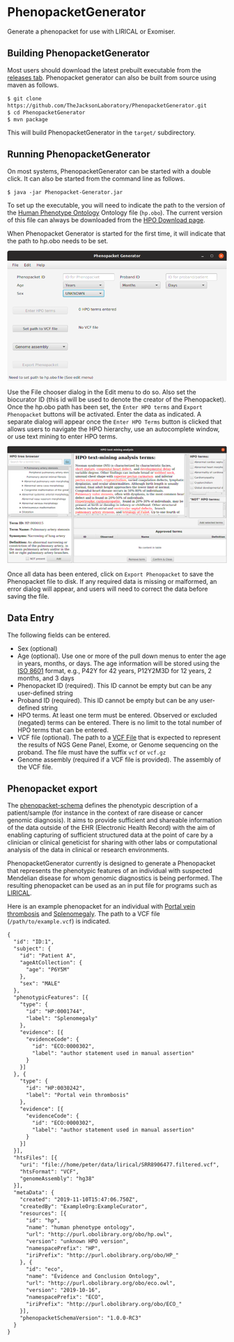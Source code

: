 # PhenopacketGenerator
Generate a phenopacket for use with LIRICAL or Exomiser.


## Building PhenopacketGenerator

Most users should download the latest prebuilt executable from 
the [releases tab](https://github.com/TheJacksonLaboratory/PhenopacketGenerator/releases). Phenopacket
generator can also be built from source using maven as follows.

```aidl
$ git clone https://github.com/TheJacksonLaboratory/PhenopacketGenerator.git
$ cd PhenopacketGenerator
$ mvn package
```
This will build PhenopacketGenerator in the ``target/`` subdirectory.

## Running PhenopacketGenerator

On most systems, PhenopacketGenerator can be started with a double click. It can also be started from the command
line as follows.
```aidl
$ java -jar Phenopacket-Generator.jar 
```

To set up the executable, you will need to indicate the path to the version of the
[Human Phenotype Ontology](https://hpo.jax.org/app/) Ontology file (``hp.obo``). The current version
of this file can always be downloaded from the [HPO Download page](https://hpo.jax.org/app/download/ontology).

When Phenopacket Generator is started for the first time, it will indicate that the path to hp.obo needs to be set.

![Phenopacket Generator Start Screen](./img/startscreen.png?raw=true "Phenopacket Generator")


Use the File chooser dialog in the Edit menu to do so. Also set the biocurator ID (this id will be used to denote the
creator of the Phenopacket). Once the hp.obo path has been set, the ``Enter HPO terms`` and ``Export Phenopacket`` 
buttons will be activated. Enter the data as indicated. A separate dialog will appear once the ``Enter HPO Terms`` button 
is clicked that allows users to navigate the HPO hierarchy, use an autocomplete window, or use
text mining to enter HPO terms.

![HPO Text Mining](./img/hpo-textmining.png?raw=true "HPO Text Mining")

Once all data has been entered, click on ``Export Phenopacket`` to save the Phenopacket file to disk. If
any required data is missing or malformed, an error dialog will appear, and users will need to correct
the data before saving the file.

## Data Entry

The following fields can be entered.

* Sex (optional)
* Age (optional). Use one or more of the pull down menus to enter the age in years, months, or days. The
age information will be stored  using the  [ISO 8601](https://en.wikipedia.org/wiki/ISO_8601) format, 
e.g., P42Y for 42 years, P12Y2M3D for 12 years, 2 months, and 3 days
* Phenopacket ID (required). This ID cannot be empty but can be any user-defined string
* Proband ID (required). This ID cannot be empty but can be any user-defined string
* HPO terms. At least one term must be entered. Observed or excluded (negated) terms can be entered. There is no limit 
to the total number of HPO terms that can be entered.
* VCF file (optional). The path to a [VCF File](https://en.wikipedia.org/wiki/Variant_Call_Format) that is expected to
represent the results of NGS Gene Panel, Exome, or Genome sequencing on the proband. The file must have the suffix ``vcf`` or
``vcf.gz``
* Genome assembly (required if a VCF file is provided). The assembly of the VCF file.

## Phenopacket export
The [phenopacket-schema](https://phenopackets-schema.readthedocs.io/en/latest/) defines the phenotypic 
description of a patient/sample (for instance in the context of rare disease or cancer genomic diagnosis). 
It aims to provide sufficient and shareable information of the data outside of the EHR (Electronic Health Record)
with the aim of enabling capturing of sufficient structured data at the point of care by a clinician or clinical 
geneticist for sharing with other labs or computational analysis of the data in clinical or research environments.

PhenopacketGenerator currently is designed to generate a Phenopacket that represents the phenotypic features
of an individual with suspected Mendelian disease for whom genomic diagnostics is being performed. The
resulting phenopacket can be used as an in put file for programs such as [LIRICAL](https://github.com/TheJacksonLaboratory/LIRICAL).

Here is an example phenopacket for an individual with [Portal vein thrombosis](https://hpo.jax.org/app/browse/term/HP:0030242)
and [Splenomegaly](https://hpo.jax.org/app/browse/term/HP:0001744). The path to a VCF file (``/path/to/example.vcf``)
is indicated.



```aidl
{
  "id": "ID:1",
  "subject": {
    "id": "Patient A",
    "ageAtCollection": {
      "age": "P6Y5M"
    },
    "sex": "MALE"
  },
  "phenotypicFeatures": [{
    "type": {
      "id": "HP:0001744",
      "label": "Splenomegaly"
    },
    "evidence": [{
      "evidenceCode": {
        "id": "ECO:0000302",
        "label": "author statement used in manual assertion"
      }
    }]
  }, {
    "type": {
      "id": "HP:0030242",
      "label": "Portal vein thrombosis"
    },
    "evidence": [{
      "evidenceCode": {
        "id": "ECO:0000302",
        "label": "author statement used in manual assertion"
      }
    }]
  }],
  "htsFiles": [{
    "uri": "file://home/peter/data/lirical/SRR8906477.filtered.vcf",
    "htsFormat": "VCF",
    "genomeAssembly": "hg38"
  }],
  "metaData": {
    "created": "2019-11-10T15:47:06.750Z",
    "createdBy": "ExampleOrg:ExampleCurator",
    "resources": [{
      "id": "hp",
      "name": "human phenotype ontology",
      "url": "http://purl.obolibrary.org/obo/hp.owl",
      "version": "unknown HPO version",
      "namespacePrefix": "HP",
      "iriPrefix": "http://purl.obolibrary.org/obo/HP_"
    }, {
      "id": "eco",
      "name": "Evidence and Conclusion Ontology",
      "url": "http://purl.obolibrary.org/obo/eco.owl",
      "version": "2019-10-16",
      "namespacePrefix": "ECO",
      "iriPrefix": "http://purl.obolibrary.org/obo/ECO_"
    }],
    "phenopacketSchemaVersion": "1.0.0-RC3"
  }
}
```